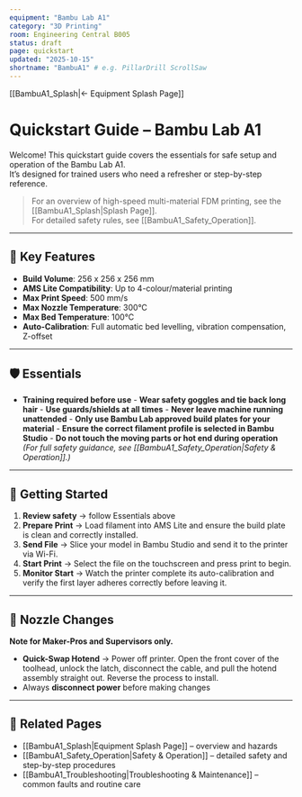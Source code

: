 ```yaml
---
equipment: "Bambu Lab A1"
category: "3D Printing"
room: Engineering Central B005
status: draft
page: quickstart
updated: "2025-10-15"
shortname: "BambuA1" # e.g. PillarDrill ScrollSaw
---
```

[[BambuA1_Splash|← Equipment Splash Page]]

# Quickstart Guide – Bambu Lab A1

Welcome! This quickstart guide covers the essentials for safe setup and operation of the Bambu Lab A1.  
It’s designed for trained users who need a refresher or step-by-step reference.

> For an overview of high-speed multi-material FDM printing, see the [[BambuA1_Splash|Splash Page]].  
> For detailed safety rules, see [[BambuA1_Safety_Operation]].  

---

## 📐 Key Features
- **Build Volume**: 256 x 256 x 256 mm
- **AMS Lite Compatibility**: Up to 4-colour/material printing
- **Max Print Speed**: 500 mm/s
- **Max Nozzle Temperature**: 300°C
- **Max Bed Temperature**: 100°C
- **Auto-Calibration**: Full automatic bed levelling, vibration compensation, Z-offset

---

## 🛡️ Essentials
- **Training required before use** - **Wear safety goggles and tie back long hair** - **Use guards/shields at all times** - **Never leave machine running unattended** - **Only use Bambu Lab approved build plates for your material** - **Ensure the correct filament profile is selected in Bambu Studio** - **Do not touch the moving parts or hot end during operation** *(For full safety guidance, see [[BambuA1_Safety_Operation|Safety & Operation]].)*

---

## 🚀 Getting Started
1. **Review safety** → follow Essentials above  
2. **Prepare Print** → Load filament into AMS Lite and ensure the build plate is clean and correctly installed.
3. **Send File** → Slice your model in Bambu Studio and send it to the printer via Wi-Fi.
4. **Start Print** → Select the file on the touchscreen and press print to begin. 
5. **Monitor Start** → Watch the printer complete its auto-calibration and verify the first layer adheres correctly before leaving it.  

---

## 🔄 Nozzle Changes
**Note for <span class="blue-apron">Maker-Pros</span> and <span class="red-apron">Supervisors</span> only.**

- **Quick-Swap Hotend** → Power off printer. Open the front cover of the toolhead, unlock the latch, disconnect the cable, and pull the hotend assembly straight out. Reverse the process to install.
- Always **disconnect power** before making changes  

---

## 🔗 Related Pages
- [[BambuA1_Splash|Equipment Splash Page]] – overview and hazards  
- [[BambuA1_Safety_Operation|Safety & Operation]] – detailed safety and step-by-step procedures  
- [[BambuA1_Troubleshooting|Troubleshooting & Maintenance]] – common faults and routine care